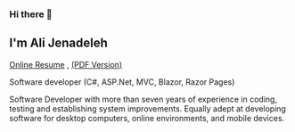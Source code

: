 ### Hi there 👋

## I'm Ali Jenadeleh

<a href='https://alijenadeleh.ir'>Online Resume</a> , 
<a href='https://alijenadeleh.ir/resume.pdf'>(PDF Version)</a>

Software developer (C#, ASP.Net, MVC, Blazor, Razor Pages)
<p>
Software Developer with more than seven years of experience in coding, testing and establishing system improvements. Equally adept at developing software for desktop computers, online environments, and mobile devices.
</p>

